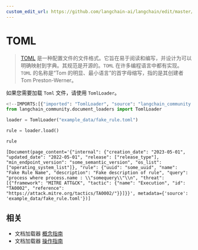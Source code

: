 ```yaml
---
custom_edit_url: https://github.com/langchain-ai/langchain/edit/master/docs/docs/integrations/document_loaders/toml.ipynb
---
```

# TOML

>[TOML](https://en.wikipedia.org/wiki/TOML) 是一种配置文件的文件格式。它旨在易于阅读和编写，并设计为可以明确映射到字典。其规范是开源的。`TOML` 在许多编程语言中都有实现。`TOML` 的名称是“Tom 的明显、最小语言”的首字母缩写，指的是其创建者 Tom Preston-Werner。

如果您需要加载 `Toml` 文件，请使用 `TomlLoader`。


```python
<!--IMPORTS:[{"imported": "TomlLoader", "source": "langchain_community.document_loaders", "docs": "https://python.langchain.com/api_reference/community/document_loaders/langchain_community.document_loaders.toml.TomlLoader.html", "title": "TOML"}]-->
from langchain_community.document_loaders import TomlLoader
```


```python
loader = TomlLoader("example_data/fake_rule.toml")
```


```python
rule = loader.load()
```


```python
rule
```



```output
[Document(page_content='{"internal": {"creation_date": "2023-05-01", "updated_date": "2022-05-01", "release": ["release_type"], "min_endpoint_version": "some_semantic_version", "os_list": ["operating_system_list"]}, "rule": {"uuid": "some_uuid", "name": "Fake Rule Name", "description": "Fake description of rule", "query": "process where process.name : \\"somequery\\"\\n", "threat": [{"framework": "MITRE ATT&CK", "tactic": {"name": "Execution", "id": "TA0002", "reference": "https://attack.mitre.org/tactics/TA0002/"}}]}}', metadata={'source': 'example_data/fake_rule.toml'})]
```



## 相关

- 文档加载器 [概念指南](/docs/concepts/#document-loaders)
- 文档加载器 [操作指南](/docs/how_to/#document-loaders)
